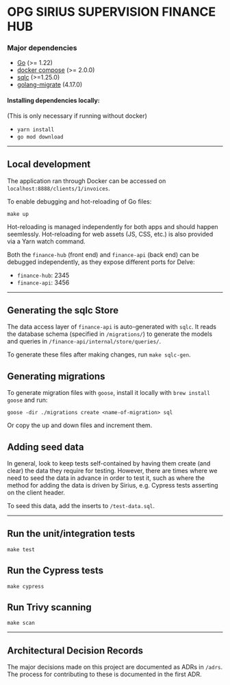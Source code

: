 # OPG SIRIUS SUPERVISION FINANCE HUB

### Major dependencies

- [Go](https://golang.org/) (>= 1.22)
- [docker compose](https://docs.docker.com/compose/install/) (>= 2.0.0)
- [sqlc](https://github.com/sqlc-dev/sqlc?tab=readme-ov-file) (>=1.25.0)
- [golang-migrate](https://github.com/golang-migrate/migrate) (4.17.0)

#### Installing dependencies locally:
(This is only necessary if running without docker)

- `yarn install`
- `go mod download`
---

## Local development

The application ran through Docker can be accessed on `localhost:8888/clients/1/invoices`.

To enable debugging and hot-reloading of Go files:

`make up`

Hot-reloading is managed independently for both apps and should happen seemlessly. Hot-reloading for web assets (JS, CSS, etc.)
is also provided via a Yarn watch command.

Both the `finance-hub` (front end) and `finance-api` (back end) can be debugged independently, as they expose different
ports for Delve:

* `finance-hub`: 2345
* `finance-api`: 3456

-----
## Generating the sqlc Store

The data access layer of `finance-api` is auto-generated with `sqlc`. It reads the database schema (specified in `/migrations/`)
to generate the models and queries in `/finance-api/internal/store/queries/`.

To generate these files after making changes, run `make sqlc-gen`.

## Generating migrations

To generate migration files with `goose`, install it locally with `brew install goose` and run:

`goose -dir ./migrations create <name-of-migration> sql`

Or copy the up and down files and increment them.

## Adding seed data

In general, look to keep tests self-contained by having them create (and clear) the data they require for testing. However,
there are times where we need to seed the data in advance in order to test it, such as where the method for adding the 
data is driven by Sirius, e.g. Cypress tests asserting on the client header.

To seed this data, add the inserts to `/test-data.sql`.

-----
## Run the unit/integration tests

`make test`

## Run the Cypress tests

`make cypress`

## Run Trivy scanning

`make scan`

-----
## Architectural Decision Records

The major decisions made on this project are documented as ADRs in `/adrs`. The process for contributing to these is documented
in the first ADR.